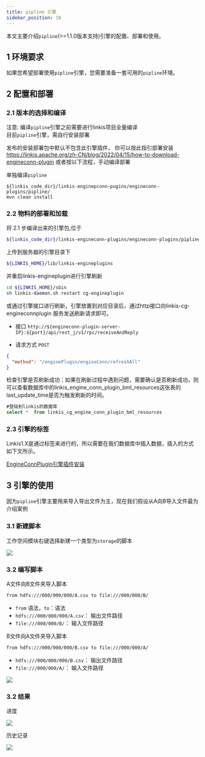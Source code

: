 ```yaml
---
title: pipline 引擎
sidebar_position: 10
---
```


本文主要介绍`pipline`(>=1.1.0版本支持)引擎的配置、部署和使用。

## 1 环境要求

如果您希望部署使用`pipline`引擎，您需要准备一套可用的`pipline`环境。

## 2 配置和部署

### 2.1 版本的选择和编译
注意: 编译`pipline`引擎之前需要进行linkis项目全量编译  
目前`pipline`引擎，需自行安装部署

发布的安装部署包中默认不包含此引擎插件，
你可以按此指引部署安装 https://linkis.apache.org/zh-CN/blog/2022/04/15/how-to-download-engineconn-plugin
或者按以下流程，手动编译部署

单独编译`pipline`

```
${linkis_code_dir}/linkis-enginepconn-pugins/engineconn-plugins/pipline/
mvn clean install
```

### 2.2 物料的部署和加载

将 2.1 步编译出来的引擎包,位于

```bash
${linkis_code_dir}/linkis-engineconn-plugins/engineconn-plugins/pipline/target/out/pipline
```
上传到服务器的引擎目录下

```bash 
${LINKIS_HOME}/lib/linkis-engineplugins
```

并重启linkis-engineplugin进行引擎刷新
```bash
cd ${LINKIS_HOME}/sbin
sh linkis-daemon.sh restart cg-engineplugin
```
或通过引擎接口进行刷新，引擎放置到对应目录后，通过http接口向linkis-cg-engineconnplugin 服务发送刷新请求即可。

- 接口 `http://${engineconn-plugin-server-IP}:${port}/api/rest_j/v1/rpc/receiveAndReply`

- 请求方式 `POST`

```json
{
  "method": "/enginePlugin/engineConn/refreshAll"
}
```
检查引擎是否刷新成功：如果在刷新过程中遇到问题，需要确认是否刷新成功，则可以查看数据库中的linkis_engine_conn_plugin_bml_resources这张表的last_update_time是否为触发刷新的时间。

```sql
#登陆到linkis的数据库 
select *  from linkis_cg_engine_conn_plugin_bml_resources
```

### 2.3 引擎的标签

Linkis1.X是通过标签来进行的，所以需要在我们数据库中插入数据，插入的方式如下文所示。

[EngineConnPlugin引擎插件安装](deployment/engine_conn_plugin_installation.md) 


## 3 引擎的使用

因为`pipline`引擎主要用来导入导出文件为主，现在我们假设从A向B导入文件最为介绍案例

### 3.1 新建脚本 
工作空间模块右键选择新建一个类型为`storage`的脚本

![](/Images-zh/EngineConnNew/new_pipline_script.png)

### 3.2 编写脚本
A文件向B文件夹导入脚本 
```bash
from hdfs:///000/000/000/A.csv to file:///000/000/B/
```
- `from` 语法，`to`：语法
- `hdfs:///000/000/000/A.csv`： 输出文件路径
- `file:///000/000/B/`： 输入文件路径

B文件向A文件夹导入脚本
```bash
from hdfs:///000/000/000/B.csv to file:///000/000/A/
```
- `hdfs:///000/000/000/B.csv`： 输出文件路径
- `file:///000/000/A/`： 输入文件路径

![](/Images-zh/EngineConnNew/to_write.png)
### 3.2 结果
进度 

![](/Images-zh/EngineConnNew/job_state.png)

历史记录

![](/Images-zh/EngineConnNew/historical_information.png)
